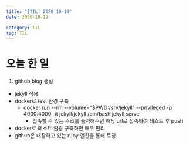 ```yaml
---
title: "[TIL] 2020-10-19"
date: 2020-10-19 

category: TIL
tag: TIL
---
```


# 오늘 한 일

1. github blog 생성
- jekyll 적용
- docker로 test 환경 구축
   - docker run --rm --volume="$PWD:/srv/jekyll" --privileged -p 4000:4000 -it jekyll/jekyll /bin/bash
		 jekyll serve
	 - 접속할 수 있는 주소를 출력해주면 해당 url로 접속하여 테스트 후 push
- docker로 테스트 환경 구축하면 매우 편리
- github은 내장하고 있는 ruby 엔진을 통해 로딩

